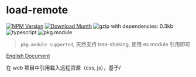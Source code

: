 # load-remote
[![NPM Version](http://img.shields.io/npm/v/load-remote.svg?style=flat-square)](https://www.npmjs.com/package/load-remote)
[![Download Month](http://img.shields.io/npm/dm/load-remote.svg?style=flat-square)](https://www.npmjs.com/package/load-remote)
![gzip with dependencies: 0.3kb](https://img.shields.io/badge/gzip--with--dependencies-0.3kb-brightgreen.svg "gzip with dependencies: 0.3kb")
![typescript](https://img.shields.io/badge/typescript-supported-blue.svg "typescript")
![pkg.module](https://img.shields.io/badge/pkg.module-supported-blue.svg "pkg.module")

> `pkg.module supported`, 天然支持 tree-shaking, 使用 es module 引用即可

[English Document](./README.md)

在 web 项目中引用载入远程资源（css, js），基于<link>/<script>标签实现。

## repository
https://github.com/livelybone/load-remote.git

## Demo
https://github.com/livelybone/load-remote#readme

## Run Example
你可以通过运行项目的 example 来了解这个组件的使用，以下是启动步骤：

1. 克隆项目到本地 `git clone https://github.com/livelybone/load-remote.git`
2. 进入本地克隆目录 `cd your-module-directory`
3. 安装项目依赖 `npm i`(使用 taobao 源: `npm i --registry=http://registry.npm.taobao.org`)
4. 启动服务 `npm run dev`
5. 在你的浏览器看 example (地址通常是 `http://127.0.0.1:3000/examples/test.html`)

## Installation
```bash
npm i -S load-remote
```

## Global name - The variable the module exported in `umd` bundle
`LoadRemote`

## Interface
去 [index.d.ts](./index.d.ts) 查看可用方法和参数

## Usage
```js
import * as LoadRemote from 'load-remote'

LoadRemote.loadRemote(
  'https://cdn.jsdelivr.net/npm/pdfjs-dist@2.2.228/build/pdf.min.js',
  {
    injectParentElement: document.body,
  },
).then(e => {
  console.log(e.target)
  
  // ... do the task after script loaded
  const task = pdfjsLib.getDocument('./pdf-url.pdf')
  task.promise.then(pdf => {
    // ...
  })
})
```

在 HTML 文件中直接引用，你可以在 [CDN: unpkg](https://unpkg.com/load-remote/lib/umd/) 看到你能用到的所有 js 脚本
```html
<-- 然后使用你需要的 -->
<script src="https://unpkg.com/load-remote/lib/umd/<--module-->.js"></script>
```
